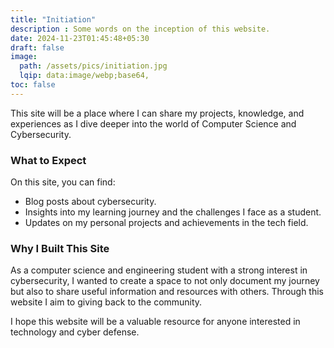 ```yaml
---
title: "Initiation"
description : Some words on the inception of this website.
date: 2024-11-23T01:45:48+05:30
draft: false
image:
  path: /assets/pics/initiation.jpg
  lqip: data:image/webp;base64,
toc: false
---
```


This site will be a place where I can share my projects, knowledge, and experiences as I dive deeper into the world of Computer Science and Cybersecurity.

### What to Expect
On this site, you can find:

- Blog posts about cybersecurity.
- Insights into my learning journey and the challenges I face as a student.
- Updates on my personal projects and achievements in the tech field.

### Why I Built This Site
As a computer science and engineering student with a strong interest in cybersecurity, I wanted to create a space to not only document my journey but also to share useful information and resources with others. Through this website I aim to giving back to the community.

I hope this website will be a valuable resource for anyone interested in technology and cyber defense.

